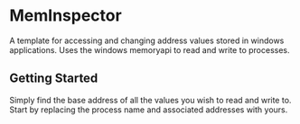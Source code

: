 # MemInspector

A template for accessing and changing address values stored in windows applications.
Uses the windows memoryapi to read and write to processes.

## Getting Started

Simply find the base address of all the values you wish to read and write to.
Start by replacing the process name and associated addresses with yours.
